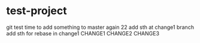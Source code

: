 # test-project
git test
time to add something to master again 22
add sth at change1 branch
add sth for rebase in change1
CHANGE1
CHANGE2
CHANGE3
